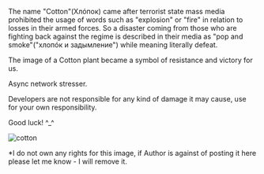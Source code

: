 The name "Cotton"(Хлóпок) came after terrorist state mass media prohibited the usage of words such as "explosion" or "fire" in relation to losses in their armed forces. So a disaster coming from those who are fighting back against the regime is described in their media as "pop and smoke"("хлопóк и задымление") while meaning literally defeat.

The image of a Cotton plant became a symbol of resistance and victory for us.

Async network stresser.

Developers are not responsible for any kind of damage it may cause, use for your own responsibility.

Good luck! 
^_^

![cotton](https://user-images.githubusercontent.com/15631226/198873176-e7662008-57ce-400e-81c9-951b187994a5.jpg)

*I do not own any rights for this image, if Author is against of posting it here please let me know - I will remove it.
